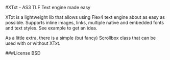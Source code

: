 #XTxt - AS3 TLF Text engine made easy

XTxt is a lightweight lib that allows using Flex4 text engine about as easy as possible.
Supports inline images, links, multiple native and embedded fonts and text styles.
See example to get an idea.

As a little extra, there is a simple (but fancy) Scrollbox class that can be used with or without XTxt.

###License
BSD
